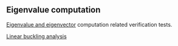 ## Eigenvalue computation

[Eigenvalue and eigenvector](https://en.wikipedia.org/wiki/Eigenvalues_and_eigenvectors) computation related verification tests.

[Linear buckling analysis](https://portwooddigital.com/2021/05/29/right-under-your-nose)
